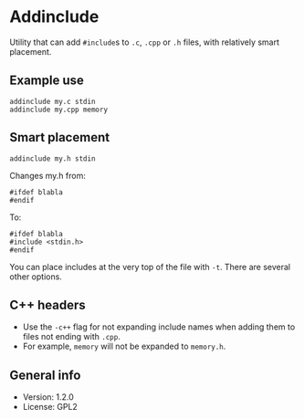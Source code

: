 Addinclude
==========

Utility that can add `#include`s to `.c`, `.cpp` or `.h` files, with relatively smart placement.

Example use
-----------

    addinclude my.c stdin
    addinclude my.cpp memory

Smart placement
---------------

    addinclude my.h stdin

Changes my.h from:

    #ifdef blabla
    #endif

To:

    #ifdef blabla
    #include <stdin.h>
    #endif

You can place includes at the very top of the file with `-t`. There are several other options.

C++ headers
-----------

* Use the `-c++` flag for not expanding include names when adding them to files not ending with `.cpp`.
* For example, `memory` will not be expanded to `memory.h`.

General info
------------

* Version: 1.2.0
* License: GPL2
